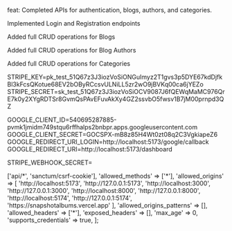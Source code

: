 feat: Completed APIs for authentication, blogs, authors, and categories.

 Implemented Login and Registration endpoints

 Added full CRUD operations for Blogs

 Added full CRUD operations for Blog Authors

 Added full CRUD operations for Categories



 
STRIPE_KEY=pk_test_51Q67z3J3iozVoSiONGuImyz2T1gvs3p5DYE67kdDjfkBl3kFcsQKotue68EV2bOByRCcsvULNiLL5zr2wO9jBVKq00ca6jYEZo
STRIPE_SECRET=sk_test_51Q67z3J3iozVoSiOCV9087J6fQEWqMaMC976QrE7k0y2XYgRDTSr8GvmQsPAvEFuvAkXy4GZ2ssvbO5fwsv1B7jM00prnpd3QZ


GOOGLE_CLIENT_ID=540695287885-pvmk1jmidm749stqu6rffhalps2bnbpr.apps.googleusercontent.com
GOOGLE_CLIENT_SECRET=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
GOOGLE_REDIRECT_URI_LOGIN=http://localhost:5173/google/callback
GOOGLE_REDIRECT_URI=http://localhost:5173/dashboard

STRIPE_WEBHOOK_SECRET=

<?php
return [
    'paths' => ['api/*', 'sanctum/csrf-cookie'],

    'allowed_methods' => ['*'],

    'allowed_origins' => [
        'http://localhost:5173',
        'http://127.0.0.1:5173',
        'http://localhost:3000',
        'http://127.0.0.1:3000',
        'http://localhost:8000',
        'http://127.0.0.1:8000',
        'http://localhost:5174',
        'http://127.0.0.1:5174',
        'https://snapshotalbums.vercel.app'
    ],

    'allowed_origins_patterns' => [],

    'allowed_headers' => ['*'],

    'exposed_headers' => [],

    'max_age' => 0,

    'supports_credentials' => true,
];
